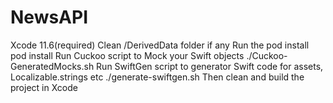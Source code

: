 # NewsAPI

Xcode 11.6(required)
Clean /DerivedData folder if any
Run the pod install pod install
Run Cuckoo script to Mock your Swift objects ./Cuckoo-GeneratedMocks.sh
Run SwiftGen script to generator Swift code for assets, Localizable.strings etc ./generate-swiftgen.sh
Then clean and build the project in Xcode
